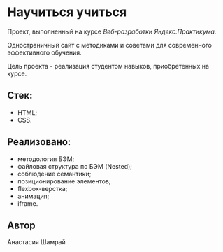 # Научиться учиться

Проект, выполненный на курсе *Веб-разработки Яндекс.Практикума.*

Одностраничный сайт с методиками и советами для современного эффективного обучения.

Цель проекта - реализация студентом навыков, приобретенных на курсе.

## Стек:
- HTML;
- CSS.

## Реализовано:
- методология БЭМ;
- файловая структура по БЭМ (Nested);
- соблюдение семантики;
- позиционирование элементов;
- flexbox-верстка;
- анимация;
- iframe.

## Автор
Анастасия Шамрай

